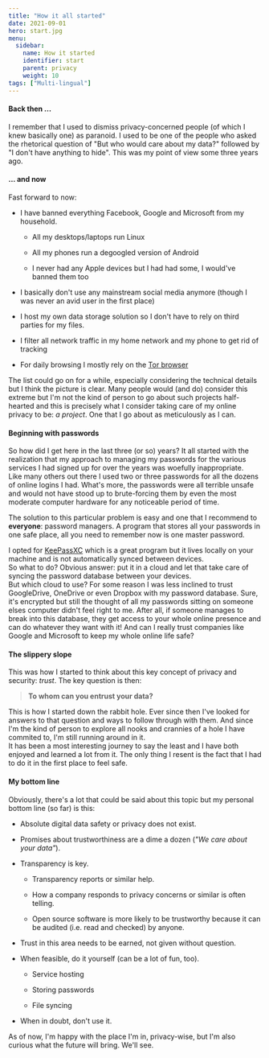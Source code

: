 ```yaml
---
title: "How it all started"
date: 2021-09-01
hero: start.jpg
menu:
  sidebar:
    name: How it started
    identifier: start
    parent: privacy
    weight: 10
tags: ["Multi-lingual"]
---
```


#### Back then ...

I remember that I used to dismiss privacy-concerned people (of which I knew basically one)
as paranoid. I used to be one of the people who asked the rhetorical question of "But who 
would care about my data?" followed by "I don't have anything to hide". This was my point 
of view some three years ago.

#### ... and now

Fast forward to now: 

- I have banned everything Facebook, Google and Microsoft from my household.

  - All my desktops/laptops run Linux

  - All my phones run a degoogled version of Android

  - I never had any Apple devices but I had had some, I would've banned them too

- I basically don't use any mainstream social media anymore (though I was never an avid 
  user in the first place)

- I host my own data storage solution so I don't have to rely on third parties for my 
  files. 

- I filter all network traffic in my home network and my phone to get rid of tracking 

- For daily browsing I mostly rely on the [Tor browser](https://www.torproject.org/)

The list could go on for a while, especially considering the technical details but I think
the picture is clear. Many people would (and do) consider this extreme but I'm not the 
kind of person to go about such projects half-hearted and this is precisely what I
consider taking care of my online privacy to be: *a project*. One that I go about as 
meticulously as I can.

#### Beginning with passwords

So how did I get here in the last three (or so) years? It all started with the realization
that my approach to managing my passwords for the various services I had signed up for 
over the years was woefully inappropriate.  
Like many others out there I used two or three passwords for all the dozens of online logins I had. What's more, the passwords were all 
terrible unsafe and would not have stood up to brute-forcing them by even the most 
moderate computer hardware for any noticeable period of time.  

The solution to this particular problem is easy and one that I recommend to **everyone**: 
password managers. A program that stores all your passwords in one safe place, all you 
need to remember now is one master password.

I opted for [KeePassXC](https://keepassxc.org) which is a great program but it lives 
locally on your machine and is not automatically synced between devices.  
So what to do? 
Obvious answer: put it in a cloud and let that take care of syncing the password database 
between your devices.  
But which cloud to use? For some reason I was less inclined to trust
GoogleDrive, OneDrive or even Dropbox with my password database. Sure, it's encrypted but
still the thought of all my passwords sitting on someone elses computer didn't feel 
right to me. After all, if someone manages to break into this database, they get access 
to your whole online presence and can do whatever they want with it! And can I really 
trust companies like Google and Microsoft to keep my whole online life safe?

#### The slippery slope

This was how I started to think about this key concept of privacy and security: *trust*. The key question is then:

> **To whom can you entrust your data?**

This is how I started down the rabbit hole. Ever since then I've looked for answers to 
that question and ways to follow through with them. And since I'm the kind of person to 
explore all nooks and crannies of a hole I have commited to, I'm still running around in it.  
It has been a most interesting journey to say the least and I have both enjoyed and 
learned a lot from it. The only thing I resent is the fact that I had to do it in the 
first place to feel safe.

#### My bottom line

Obviously, there's a lot that could be said about this topic but my personal bottom line (so far) is this:

- Absolute digital data safety or privacy does not exist.

- Promises about trustworthiness are a dime a dozen (*"We care about your data"*).

- Transparency is key.
  - Transparency reports or similar help.

  - How a company responds to privacy concerns or similar is often telling.

  - Open source software is more likely to be trustworthy because it can be audited (i.e. 
    read and checked) by anyone.

- Trust in this area needs to be earned, not given without question.

- When feasible, do it yourself (can be a lot of fun, too).
  - Service hosting

  - Storing passwords

  - File syncing

- When in doubt, don't use it.

As of now, I'm happy with the place I'm in, privacy-wise, but I'm also curious what the 
future will bring. We'll see.